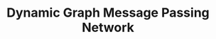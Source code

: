 ---
title: "Dynamic Graph Message Passing Network"
year: 2020
pdf_url: "https://arxiv.org/abs/1908.06955"
category: "vision"
author_list: "Li Zhang, Dan Xu, Anurag Arnab, Philip H.S. Torr"
grant: "MURI"
pub_in: "Computer Vision and Pattern Recognition 2020"
---